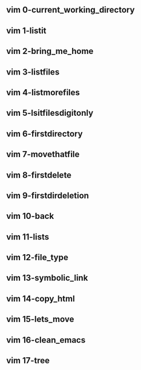 ## vim 0-current_working_directory
## vim 1-listit
## vim 2-bring_me_home
## vim 3-listfiles
## vim 4-listmorefiles
## vim 5-lsitfilesdigitonly
## vim 6-firstdirectory
## vim 7-movethatfile
## vim 8-firstdelete
## vim 9-firstdirdeletion
## vim 10-back
## vim 11-lists
## vim 12-file_type
## vim 13-symbolic_link
## vim 14-copy_html
## vim 15-lets_move
## vim 16-clean_emacs
## vim 17-tree
